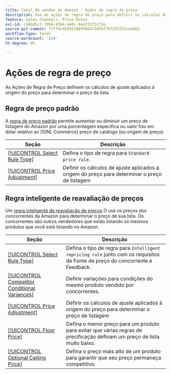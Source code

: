 ```yaml
---
title: Canal de vendas do Amazon - Ações de regra de preço
description: Use as ações de regra de preço para definir os cálculos de ajuste aplicados à origem do preço para determinar o preço de listagem do Amazon.
feature: Sales Channels, Price Rules
exl-id: c46bd5c2-7994-45b4-ae0c-9e473372c73a
source-git-commit: 7fff4c463551089fb64f2d5bf7bf23f272ce4663
workflow-type: tm+mt
source-wordcount: '214'
ht-degree: 0%

---
```


# Ações de regra de preço

As Ações de Regra de Preço definem os cálculos de ajuste aplicados à origem do preço para determinar o preço da lista.

## Regra de preço padrão

A [regra de preço padrão](./standard-price-rules.md) permite aumentar ou diminuir um preço de listagem do Amazon por uma porcentagem específica ou valor fixo em dólar relativo ao [!DNL Commerce] preço de catálogo (ou origem de preço).

| Seção | Descrição |
|------------------------------------------------------------|--------------------------------------------------------------------------------------------------------|
| [[!UICONTROL Select Rule Type]](./standard-price-rules.md) | Defina o tipo de regra para `Standard price rule`. |
| [[!UICONTROL Price Adjustment]](./standard-price-rules.md) | Definir os cálculos de ajuste aplicados à origem do preço para determinar o preço de listagem |

## Regra inteligente de reavaliação de preços

Um [regra inteligente de reavaliação de preços](./intelligent-repricing-rules.md) O usa os preços dos concorrentes da Amazon para determinar o preço de sua lista. Os concorrentes são outros vendedores que estão listando os mesmos produtos que você está listando no Amazon.

| Seção | Descrição |
|----------------------------------------------------------------------------------------|----------------------------------------------------------------------------------------------------------------------|
| [[!UICONTROL Select Rule Type]](./intelligent-repricing-rules.md) | Defina o tipo de regra para `Intelligent repricing rule` junto com os requisitos de Fonte de preço do concorrente e Feedback. |
| [[!UICONTROL Competitor Conditional Variances]](./competitor-conditional-variances.md) | Definir variações para condições do mesmo produto vendido por concorrentes. |
| [[!UICONTROL Price Adjustment]](./price-adjustment.md) | Definir os cálculos de ajuste aplicados à origem do preço para determinar o preço de listagem |
| [[!UICONTROL Floor Price]](./floor-price.md) | Defina o menor preço para um produto para evitar que várias regras de precificação definam um preço de lista muito baixo. |
| [[!UICONTROL Optional Ceiling Price]](./optional-ceiling-price.md) | Defina o preço mais alto de um produto para garantir que seu preço permaneça competitivo. |
